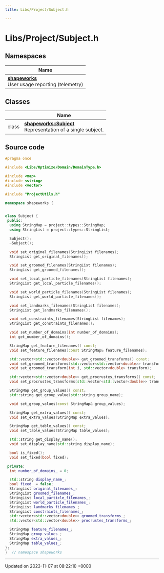 ```yaml
---
title: Libs/Project/Subject.h

---
```


# Libs/Project/Subject.h



## Namespaces

| Name           |
| -------------- |
| **[shapeworks](../Namespaces/namespaceshapeworks.md)** <br>User usage reporting (telemetry)  |

## Classes

|                | Name           |
| -------------- | -------------- |
| class | **[shapeworks::Subject](../Classes/classshapeworks_1_1Subject.md)** <br>Representation of a single subject.  |




## Source code

```cpp
#pragma once

#include <Libs/Optimize/Domain/DomainType.h>

#include <map>
#include <string>
#include <vector>

#include "ProjectUtils.h"

namespace shapeworks {


class Subject {
 public:
  using StringMap = project::types::StringMap;
  using StringList = project::types::StringList;

  Subject();
  ~Subject();

  void set_original_filenames(StringList filenames);
  StringList get_original_filenames();

  void set_groomed_filenames(StringList filenames);
  StringList get_groomed_filenames();

  void set_local_particle_filenames(StringList filenames);
  StringList get_local_particle_filenames();

  void set_world_particle_filenames(StringList filenames);
  StringList get_world_particle_filenames();

  void set_landmarks_filenames(StringList filenames);
  StringList get_landmarks_filenames();

  void set_constraints_filenames(StringList filenames);
  StringList get_constraints_filenames();

  void set_number_of_domains(int number_of_domains);
  int get_number_of_domains();

  StringMap get_feature_filenames() const;
  void set_feature_filenames(const StringMap& feature_filenames);

  std::vector<std::vector<double>> get_groomed_transforms() const;
  void set_groomed_transforms(std::vector<std::vector<double>> transforms);
  void set_groomed_transform(int i, std::vector<double> transform);

  std::vector<std::vector<double>> get_procrustes_transforms() const;
  void set_procrustes_transforms(std::vector<std::vector<double>> transforms);

  StringMap get_group_values() const;
  std::string get_group_value(std::string group_name);

  void set_group_values(const StringMap& group_values);

  StringMap get_extra_values() const;
  void set_extra_values(StringMap extra_values);

  StringMap get_table_values() const;
  void set_table_values(StringMap table_values);

  std::string get_display_name();
  void set_display_name(std::string display_name);

  bool is_fixed();
  void set_fixed(bool fixed);

 private:
  int number_of_domains_ = 0;

  std::string display_name_;
  bool fixed_ = false;
  StringList original_filenames_;
  StringList groomed_filenames_;
  StringList local_particle_filenames_;
  StringList world_particle_filenames_;
  StringList landmarks_filenames_;
  StringList constraints_filenames_;
  std::vector<std::vector<double>> groomed_transforms_;
  std::vector<std::vector<double>> procrustes_transforms_;

  StringMap feature_filenames_;
  StringMap group_values_;
  StringMap extra_values_;
  StringMap table_values_;
};
}  // namespace shapeworks
```


-------------------------------

Updated on 2023-11-07 at 08:22:10 +0000
